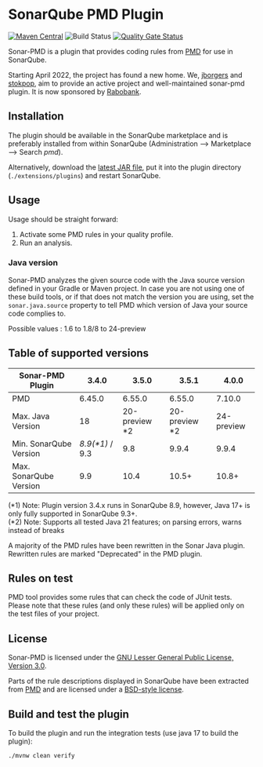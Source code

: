 # SonarQube PMD Plugin 

[![Maven Central](https://maven-badges.herokuapp.com/maven-central/org.sonarsource.pmd/sonar-pmd-plugin/badge.svg)](https://maven-badges.herokuapp.com/maven-central/org.sonarsource.pmd/sonar-pmd-plugin)
![Build Status](https://github.com/jborgers/sonar-pmd/actions/workflows/build.yml/badge.svg)
[![Quality Gate Status](https://sonarcloud.io/api/project_badges/measure?project=jborgers_sonar-pmd&metric=alert_status)](https://sonarcloud.io/summary/new_code?id=jborgers_sonar-pmd)

Sonar-PMD is a plugin that provides coding rules from [PMD](https://pmd.github.io/) for use in SonarQube.

Starting April 2022, the project has found a new home. We, [jborgers](https://github.com/jborgers) and [stokpop](https://github.com/stokpop), 
aim to provide an active project and well-maintained sonar-pmd plugin. It is now sponsored by [Rabobank](https://www.rabobank.com/).

## Installation
The plugin should be available in the SonarQube marketplace and is preferably installed from within SonarQube (Administration -->  Marketplace --> Search _pmd_).

Alternatively, download the [latest JAR file](https://github.com/jborgers/sonar-pmd/releases/latest), put it into the plugin directory (`./extensions/plugins`) and restart SonarQube.

## Usage
Usage should be straight forward:
1. Activate some PMD rules in your quality profile.
2. Run an analysis.

### Java version
Sonar-PMD analyzes the given source code with the Java source version defined in your Gradle or Maven project.
In case you are not using one of these build tools, or if that does not match the version you are using, set the `sonar.java.source` property to tell PMD which version of Java your source code complies to. 

Possible values : 1.6 to 1.8/8 to 24-preview

## Table of supported versions
| Sonar-PMD Plugin       |  3.4.0          | 3.5.0         | 3.5.1         | 4.0.0      |
|------------------------|-----------------|---------------|---------------|------------|
| PMD                    | 6.45.0          | 6.55.0        | 6.55.0        | 7.10.0     |
| Max. Java Version      | 18              | 20-preview *2 | 20-preview *2 | 24-preview |
| Min. SonarQube Version | _8.9(*1)_ / 9.3 | 9.8           | 9.9.4         | 9.9.4      |
| Max. SonarQube Version | 9.9             | 10.4          | 10.5+         | 10.8+      |

(*1) Note: Plugin version 3.4.x runs in SonarQube 8.9, however, Java 17+ is only fully supported in SonarQube 9.3+.   
(*2) Note: Supports all tested Java 21 features; on parsing errors, warns instead of breaks 

A majority of the PMD rules have been rewritten in the Sonar Java plugin. Rewritten rules are marked "Deprecated" in the PMD plugin.

## Rules on test
PMD tool provides some rules that can check the code of JUnit tests. Please note that these rules (and only these rules) will be applied only on the test files of your project.

## License
Sonar-PMD is licensed under the [GNU Lesser General Public License, Version 3.0](https://github.com/jborgers/sonar-pmd/blob/master/LICENSE.md).

Parts of the rule descriptions displayed in SonarQube have been extracted from [PMD](https://pmd.github.io/) and are licensed under a [BSD-style license](https://github.com/pmd/pmd/blob/master/LICENSE).  

## Build and test the plugin
To build the plugin and run the integration tests (use java 17 to build the plugin):

    ./mvnw clean verify
   
